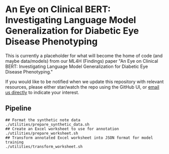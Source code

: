 # An Eye on Clinical BERT: Investigating Language Model Generalization for Diabetic Eye Disease Phenotyping

This is currently a placeholder for what will become the home of code (and maybe data/models) from our ML4H (Findings) paper "An Eye on 
Clinical BERT: Investigating Language Model Generalization for Diabetic Eye Disease Phenotyping."

If you would like to be notified when we update this repository with relevant resources, please either star/watch the repo using the GitHub 
UI, or [email us directly](mailto:kharrigian@jhu.edu) to indicate your interest.


## Pipeline

```
## Format the synthetic note data
./utilities/prepare_synthetic_data.sh
## Create an Excel worksheet to use for annotation
./utilities/prepare_worksheet.sh
## Transform annotated Excel worksheet into JSON format for model training
./utilities/transform_worksheet.sh
```